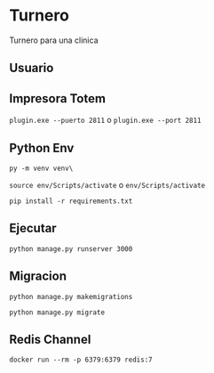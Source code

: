 # Turnero

Turnero para una clinica

## Usuario



## Impresora Totem

```plugin.exe --puerto 2811``` o ```plugin.exe --port 2811```

## Python Env

```py -m venv venv\```

```source env/Scripts/activate``` o ```env/Scripts/activate```

```pip install -r requirements.txt ```

## Ejecutar

```python manage.py runserver 3000```

## Migracion

```python manage.py makemigrations```

```python manage.py migrate```

## Redis Channel

```docker run --rm -p 6379:6379 redis:7```
